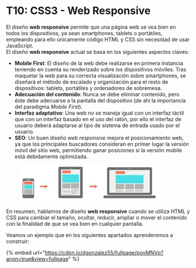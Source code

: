 # T10: CSS3 - Web Responsive

El diseño **web responsive** permite que una página web se vea bien en todos los dispositivos, ya sean smartphones, tablets o portàtiles, empleando para ello únicamente código HTML y CSS sin necesidad de usar JavaScript.\
El diseño **web responsive** actual se basa en los siguientes aspectos claves:

* **Mobile First**: El diseño de la web debe realizarse en primera instancia teniendo en cuenta su renderizado sobre los dispositivos móviles. Tras maquetar la web para su correcta visualización sobre smartphones, se diseñará el método de escalado y organización para el resto de dispositivos: tablets, portátiles y ordenadores de sobremesa.
* **Adecuación del contenido**: Nunca se debe eliminar contenido, pero éste debe adecuarse a la pantalla del dispositivo (de ahí la importancia del paradigma _Mobile First_).
* **Interfaz adaptativo**: Una web no se maneja igual con un interfaz táctil que con un interfaz basado en el uso del ratón, por ello el interfaz de usuario deberá adaptarse al tipo de sistema de entrada usado por el usuario.
* **SEO**: Un buen diseño _web responsive_ mejora el posicionamiento web, ya que los principales buscadores consideran en primer lugar la versión móvil del sitio web, permitiendo ganar posiciones si la versión mobile está debidamente optimizada.

<figure><img src="../.gitbook/assets/WebResponsive.png" alt=""><figcaption></figcaption></figure>

En resumen, hablamos de diseño **web responsive** cuando se utiliza HTML y CSS para cambiar el tamaño, ocultar, reducir, ampliar o mover el contenido con la finalidad de que se vea bien en cualquier pantalla.&#x20;

Veamos un ejemplo que en los siguientes apartados aprenderemos a construir:

{% embed url="https://cdpn.io/dgonzalez55/fullpage/povMNVp?anon=true&view=fullpage" %}
